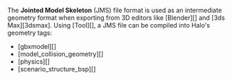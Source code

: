 The **Jointed Model Skeleton** (JMS) file format is used as an intermediate geometry format when exporting from 3D editors like [Blender][] and [3ds Max][3dsmax]. Using [Tool][], a JMS file can be compiled into Halo's geometry tags:

* [gbxmodel][]
* [model_collision_geometry][]
* [physics][]
* [scenario_structure_bsp][]
